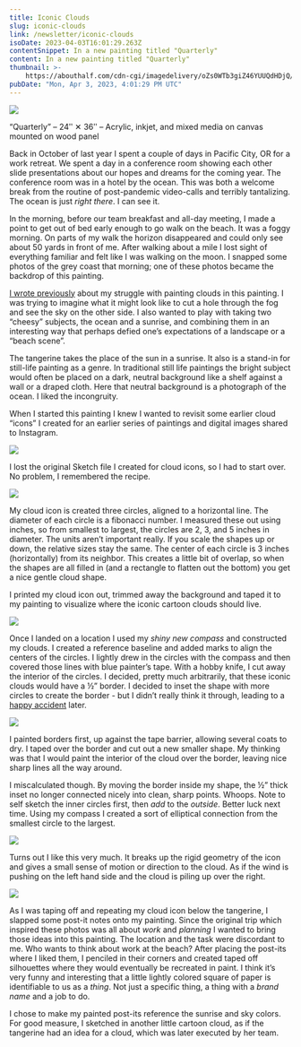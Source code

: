 ```yaml
---
title: Iconic Clouds
slug: iconic-clouds
link: /newsletter/iconic-clouds
isoDate: 2023-04-03T16:01:29.263Z
contentSnippet: In a new painting titled "Quarterly"
content: In a new painting titled "Quarterly"
thumbnail: >-
    https://abouthalf.com/cdn-cgi/imagedelivery/oZs0WTb3giZ46YUUQdHDjQ/1afb883d-61b8-41f8-e186-b5b736b53d00/width=1200,format=auto
pubDate: "Mon, Apr 3, 2023, 4:01:29 PM UTC"
---
```


![](https://abouthalf.com/cdn-cgi/imagedelivery/oZs0WTb3giZ46YUUQdHDjQ/458c1d62-efca-4a92-4bed-c77810260500/width=1200,format=auto)

“Quarterly” – 24ʺ ✕ 36ʺ – Acrylic, inkjet, and mixed media on canvas mounted on wood panel

Back in October of last year I spent a couple of days in Pacific City, OR for a work retreat. We spent a day in a conference room showing each other slide presentations about our hopes and dreams for the coming year. The conference room was in a hotel by the ocean. This was both a welcome break from the routine of post-pandemic video-calls and terribly tantalizing. The ocean is just _right there_. I can see it.

In the morning, before our team breakfast and all-day meeting, I made a point to get out of bed early enough to go walk on the beach. It was a foggy morning. On parts of my walk the horizon disappeared and could only see about 50 yards in front of me. After walking about a mile I lost sight of everything familiar and felt like I was walking on the moon. I snapped some photos of the grey coast that morning; one of these photos became the backdrop of this painting.

[I wrote previously](https://abouthalf.substack.com/p/unhappy-little-clouds) about my struggle with painting clouds in this painting. I was trying to imagine what it might look like to cut a hole through the fog and see the sky on the other side. I also wanted to play with taking two “cheesy” subjects, the ocean and a sunrise, and combining them in an interesting way that perhaps defied one’s expectations of a landscape or a “beach scene”.

The tangerine takes the place of the sun in a sunrise. It also is a stand-in for still-life painting as a genre. In traditional still life paintings the bright subject would often be placed on a dark, neutral background like a shelf against a wall or a draped cloth. Here that neutral background is a photograph of the ocean. I liked the incongruity.

When I started this painting I knew I wanted to revisit some earlier cloud “icons” I created for an earlier series of paintings and digital images shared to Instagram.

![](https://abouthalf.com/cdn-cgi/imagedelivery/oZs0WTb3giZ46YUUQdHDjQ/9ecbd7be-2ec5-47f1-0c3e-1859de7de000/width=1200,format=auto)

I lost the original Sketch file I created for cloud icons, so I had to start over. No problem, I remembered the recipe.

![](https://abouthalf.com/cdn-cgi/imagedelivery/oZs0WTb3giZ46YUUQdHDjQ/647a94cc-d1f2-4c81-c661-356618c6f200/width=1200,format=auto)

My cloud icon is created three circles, aligned to a horizontal line. The diameter of each circle is a fibonacci number. I measured these out using inches, so from smallest to largest, the circles are 2, 3, and 5 inches in diameter. The units aren’t important really. If you scale the shapes up or down, the relative sizes stay the same. The center of each circle is 3 inches (horizontally) from its neighbor. This creates a little bit of overlap, so when the shapes are all filled in (and a rectangle to flatten out the bottom) you get a nice gentle cloud shape.

I printed my cloud icon out, trimmed away the background and taped it to my painting to visualize where the iconic cartoon clouds should live.

![](https://abouthalf.com/cdn-cgi/imagedelivery/oZs0WTb3giZ46YUUQdHDjQ/f7b24b45-516e-4bcc-09ca-6f1898d3ce00/width=1200,format=auto)

Once I landed on a location I used my _shiny new compass_ and constructed my clouds. I created a reference baseline and added marks to align the centers of the circles. I lightly drew in the circles with the compass and then covered those lines with blue painter’s tape. With a hobby knife, I cut away the interior of the circles. I decided, pretty much arbitrarily, that these iconic clouds would have a ½” border. I decided to inset the shape with more circles to create the border - but I didn’t really think it through, leading to a [happy accident](https://media.giphy.com/media/Q8vZZ6kGS1VFm/giphy.gif) later.

![](https://abouthalf.com/cdn-cgi/imagedelivery/oZs0WTb3giZ46YUUQdHDjQ/55602e1c-225e-4efb-5f9d-5f17520cac00/width=1200,format=auto)

I painted borders first, up against the tape barrier, allowing several coats to dry. I taped over the border and cut out a new smaller shape. My thinking was that I would paint the interior of the cloud over the border, leaving nice sharp lines all the way around.

I miscalculated though. By moving the border inside my shape, the ½” thick inset no longer connected nicely into clean, sharp points. Whoops. Note to self sketch the inner circles first, then _add_ to the _outside_. Better luck next time. Using my compass I created a sort of elliptical connection from the smallest circle to the largest.

![](https://abouthalf.com/cdn-cgi/imagedelivery/oZs0WTb3giZ46YUUQdHDjQ/ae47fefc-eca3-4c32-0c39-5984b6cbfa00/width=1200,format=auto)

Turns out I like this very much. It breaks up the rigid geometry of the icon and gives a small sense of motion or direction to the cloud. As if the wind is pushing on the left hand side and the cloud is piling up over the right.

![](https://abouthalf.com/cdn-cgi/imagedelivery/oZs0WTb3giZ46YUUQdHDjQ/65545b6c-857e-4555-6da3-30f6dc3b1600/width=1200,format=auto)

As I was taping off and repeating my cloud icon below the tangerine, I slapped some post-it notes onto my painting. Since the original trip which inspired these photos was all about _work_ and _planning_ I wanted to bring those ideas into this painting. The location and the task were discordant to me. Who wants to think about work at the beach? After placing the post-its where I liked them, I penciled in their corners and created taped off silhouettes where they would eventually be recreated in paint. I think it’s very funny and interesting that a little lightly colored square of paper is identifiable to us as a _thing_. Not just a specific thing, a thing with a _brand name_ and a job to do.

I chose to make my painted post-its reference the sunrise and sky colors. For good measure, I sketched in another little cartoon cloud, as if the tangerine had an idea for a cloud, which was later executed by her team.
